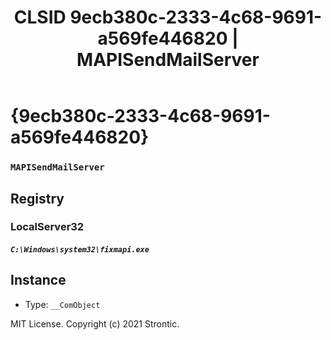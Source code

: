 ﻿---
title: "CLSID 9ecb380c-2333-4c68-9691-a569fe446820 | MAPISendMailServer"
excerpt: What is COM-Object CLSID 9ecb380c-2333-4c68-9691-a569fe446820?
---

# {9ecb380c-2333-4c68-9691-a569fe446820}

### `MAPISendMailServer`

## Registry


### LocalServer32

##### `C:\Windows\system32\fixmapi.exe`

## Instance

* Type: `__ComObject`

MIT License. Copyright (c) 2021 Strontic.


